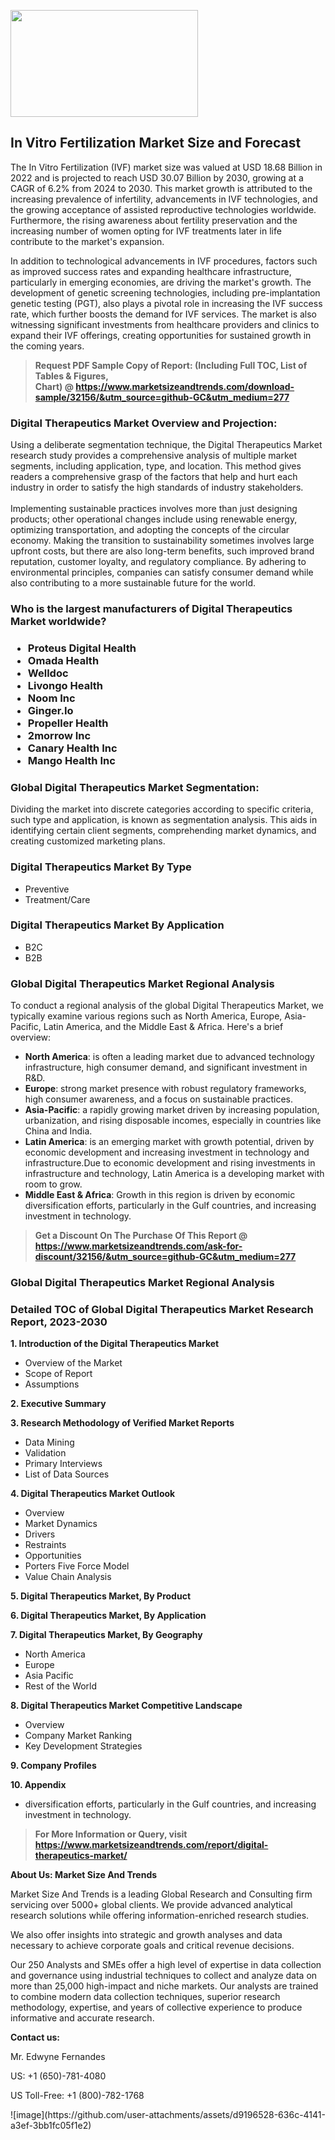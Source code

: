 <p><img class="alignnone size-medium wp-image-20088" src="https://ffe5etoiles.com/wp-content/uploads/2024/12/MST1-300x171.png" alt="" width="300" height="171" /></p><h2>In Vitro Fertilization Market Size and Forecast</h2><p>The In Vitro Fertilization (IVF) market size was valued at USD 18.68 Billion in 2022 and is projected to reach USD 30.07 Billion by 2030, growing at a CAGR of 6.2% from 2024 to 2030. This market growth is attributed to the increasing prevalence of infertility, advancements in IVF technologies, and the growing acceptance of assisted reproductive technologies worldwide. Furthermore, the rising awareness about fertility preservation and the increasing number of women opting for IVF treatments later in life contribute to the market's expansion.</p><p>In addition to technological advancements in IVF procedures, factors such as improved success rates and expanding healthcare infrastructure, particularly in emerging economies, are driving the market's growth. The development of genetic screening technologies, including pre-implantation genetic testing (PGT), also plays a pivotal role in increasing the IVF success rate, which further boosts the demand for IVF services. The market is also witnessing significant investments from healthcare providers and clinics to expand their IVF offerings, creating opportunities for sustained growth in the coming years.</p></p><blockquote id="" class=""><strong>Request PDF Sample Copy of Report: (Including Full TOC, List of Tables &amp; Figures, Chart)&nbsp;@&nbsp;<strong><a href="https://www.marketsizeandtrends.com/download-sample/32156/&utm_source=github-GC&utm_medium=277" target="_blank">https://www.marketsizeandtrends.com/download-sample/32156/&utm_source=github-GC&utm_medium=277</a></strong></strong></blockquote><h3 id="" class="">Digital Therapeutics Market&nbsp;Overview and Projection:</h3><p id="" class="">Using a deliberate segmentation technique, the Digital Therapeutics Market research study provides a comprehensive analysis of multiple market segments, including application, type, and location. This method gives readers a comprehensive grasp of the factors that help and hurt each industry in order to satisfy the high standards of industry stakeholders. <br /> <br />Implementing sustainable practices involves more than just designing products; other operational changes include using renewable energy, optimizing transportation, and adopting the concepts of the circular economy. Making the transition to sustainability sometimes involves large upfront costs, but there are also long-term benefits, such improved brand reputation, customer loyalty, and regulatory compliance. By adhering to environmental principles, companies can satisfy consumer demand while also contributing to a more sustainable future for the world.</p><h3 id="" class="">Who is the largest manufacturers of&nbsp;Digital Therapeutics Market worldwide?</h3><h3 class=""><p><ul><li>Proteus Digital Health </li><li> Omada Health </li><li> Welldoc </li><li> Livongo Health </li><li> Noom Inc </li><li> Ginger.Io </li><li> Propeller Health </li><li> 2morrow Inc </li><li> Canary Health Inc </li><li> Mango Health Inc</li></ul></p></h3><h3 id="" class="">Global&nbsp;Digital Therapeutics Market Segmentation:</h3><p id="" class="">Dividing the market into discrete categories according to specific criteria, such type and application, is known as segmentation analysis. This aids in identifying certain client segments, comprehending market dynamics, and creating customized marketing plans.</p><h3 id="" class="">Digital Therapeutics Market&nbsp;By Type</h3><p><p><ul><li>Preventive </li><li> Treatment/Care</p></li></ul></p></p><h3 id="" class="">Digital Therapeutics Market&nbsp;By Application</h3><p class=""><p><ul><li>B2C </li><li> B2B</li></ul></p></p><h3 id="" class="">Global Digital Therapeutics Market Regional Analysis</h3><p id="" class="">To conduct a regional analysis of the global Digital Therapeutics Market, we typically examine various regions such as North America, Europe, Asia-Pacific, Latin America, and the Middle East &amp; Africa. Here's a brief overview:</p><ul><li><strong>North America</strong>: is often a leading market due to advanced technology infrastructure, high consumer demand, and significant investment in R&amp;D.</li><li><strong>Europe</strong>: strong market presence with robust regulatory frameworks, high consumer awareness, and a focus on sustainable practices.</li><li><strong>Asia-Pacific</strong>: a rapidly growing market driven by increasing population, urbanization, and rising disposable incomes, especially in countries like China and India.</li><li><strong>Latin America</strong>: is an emerging market with growth potential, driven by economic development and increasing investment in technology and infrastructure.Due to economic development and rising investments in infrastructure and technology, Latin America is a developing market with room to grow.</li><li><strong>Middle East &amp; Africa</strong>: Growth in this region is driven by economic diversification efforts, particularly in the Gulf countries, and increasing investment in technology.</li></ul><blockquote id="" class=""><strong>Get a Discount On The Purchase Of This Report @ <strong><a href="https://www.marketsizeandtrends.com/ask-for-discount/32156/&utm_source=github-GC&utm_medium=277" target="_blank">https://www.marketsizeandtrends.com/ask-for-discount/32156/&utm_source=github-GC&utm_medium=277</a></strong></strong></blockquote><h3 id="" class="">Global Digital Therapeutics Market Regional Analysis</h3><h3 id="" class="">Detailed TOC of Global Digital Therapeutics Market Research Report, 2023-2030</h3><p id="" class=""><strong>1. Introduction of the Digital Therapeutics Market</strong></p><ul><li>Overview of the Market</li><li>Scope of Report</li><li>Assumptions</li></ul><p id="" class=""><strong>2. Executive Summary</strong></p><p id="" class=""><strong>3. Research Methodology of Verified Market Reports</strong></p><ul><li>Data Mining</li><li>Validation</li><li>Primary Interviews</li><li>List of Data Sources</li></ul><p id="" class=""><strong>4. Digital Therapeutics Market Outlook</strong></p><ul><li>Overview</li><li>Market Dynamics</li><li>Drivers</li><li>Restraints</li><li>Opportunities</li><li>Porters Five Force Model</li><li>Value Chain Analysis</li></ul><p id="" class=""><strong>5. Digital Therapeutics Market, By Product</strong></p><p id="" class=""><strong>6. Digital Therapeutics Market, By Application</strong></p><p id="" class=""><strong>7. Digital Therapeutics Market, By Geography</strong></p><ul><li>North America</li><li>Europe</li><li>Asia Pacific</li><li>Rest of the World</li></ul><p id="" class=""><strong>8. Digital Therapeutics Market Competitive Landscape</strong></p><ul><li>Overview</li><li>Company Market Ranking</li><li>Key Development Strategies</li></ul><p id="" class=""><strong>9. Company Profiles</strong></p><p id="" class=""><strong>10. Appendix</strong></p><ul><li>diversification efforts, particularly in the Gulf countries, and increasing investment in technology.</li></ul><blockquote id="" class=""><strong>For More Information or Query, visit <strong><strong><a href="https://www.marketsizeandtrends.com/report/digital-therapeutics-market/" target="_blank">https://www.marketsizeandtrends.com/report/digital-therapeutics-market/</a></strong></strong></strong></blockquote><p id="" class=""><strong>About Us: Market Size And Trends</strong></p><p id="" class="">Market Size And Trends is a leading Global Research and Consulting firm servicing over 5000+ global clients. We provide advanced analytical research solutions while offering information-enriched research studies.</p><p id="" class="">We also offer insights into strategic and growth analyses and data necessary to achieve corporate goals and critical revenue decisions.</p><p id="" class="">Our 250 Analysts and SMEs offer a high level of expertise in data collection and governance using industrial techniques to collect and analyze data on more than 25,000 high-impact and niche markets. Our analysts are trained to combine modern data collection techniques, superior research methodology, expertise, and years of collective experience to produce informative and accurate research.</p><p id="" class=""><strong>Contact us:</strong></p><p id="" class="">Mr. Edwyne Fernandes</p><p id="" class="">US: +1 (650)-781-4080</p><p id="" class="">US Toll-Free: +1 (800)-782-1768</p>
![image](https://github.com/user-attachments/assets/d9196528-636c-4141-a3ef-3bb1fc05f1e2)
